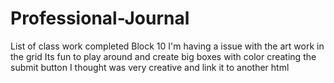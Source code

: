 # Professional-Journal
List of class work completed 
Block 10 I'm having a issue with the art work in the grid
Its fun to play around and create big boxes with color 
creating the submit button I thought was very creative and link it to another html
